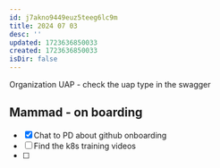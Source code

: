 ```yaml
---
id: j7akno9449euz5teeg6lc9m
title: 2024 07 03
desc: ''
updated: 1723636850033
created: 1723636850033
isDir: false
---
```

Organization UAP - check the uap type in the swagger

## Mammad - on boarding
- [x] Chat to PD about github onboarding
- [ ] Find the k8s training videos
- [ ] 